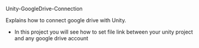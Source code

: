 Unity-GoogleDrive-Connection

Explains how to connect google drive with Unity.

* In this project you will see how to set file link between your unity project and any google drive account
